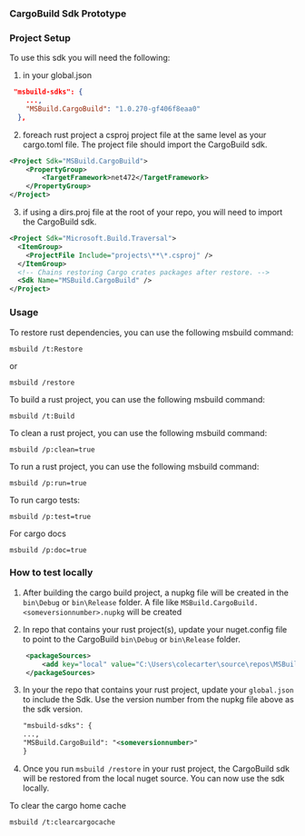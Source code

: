 ### CargoBuild Sdk Prototype

### Project Setup
To use this sdk you will need the following:

1) in your global.json
```json
 "msbuild-sdks": {
    ...,
    "MSBuild.CargoBuild": "1.0.270-gf406f8eaa0"
  },
```

2) foreach rust project a csproj project file at the same level as your cargo.toml file. The project file should import the CargoBuild sdk.
```xml
<Project Sdk="MSBuild.CargoBuild">
    <PropertyGroup>
        <TargetFramework>net472</TargetFramework>
    </PropertyGroup>
</Project>
```

3) if using a dirs.proj file at the root of your repo, you will need to import the CargoBuild sdk.
```xml
<Project Sdk="Microsoft.Build.Traversal">
  <ItemGroup>
    <ProjectFile Include="projects\**\*.csproj" />
  </ItemGroup>
  <!-- Chains restoring Cargo crates packages after restore. -->
  <Sdk Name="MSBuild.CargoBuild" />
</Project>
```

### Usage
To restore rust dependencies, you can use the following msbuild command:
```shell
msbuild /t:Restore
```
or 
```shell
msbuild /restore
``` 

To build a rust project, you can use the following msbuild command:
```shell
msbuild /t:Build
```

To clean a rust project, you can use the following msbuild command:
```shell
msbuild /p:clean=true
```

To run a rust project, you can use the following msbuild command:
```shell
msbuild /p:run=true
```

To run cargo tests:
```shell
msbuild /p:test=true
```

For cargo docs
```shell
msbuild /p:doc=true
```

### How to test locally

1) After building the cargo build project, a nupkg file will be created in the `bin\Debug` or `bin\Release` folder. A file like `MSBuild.CargoBuild.<someversionnumber>.nupkg` will be created

2) In repo that contains your rust project(s), update your nuget.config file to point to the CargoBuild `bin\Debug` or `bin\Release` folder.

```xml
    <packageSources>
        <add key="local" value="C:\Users\colecarter\source\repos\MSBuildSdks\src\Rust\bin\Debug" />
    </packageSources>
 ```
 3) In your the repo that contains your rust project, update your `global.json` to include the Sdk. Use the version number from the nupkg file above as the sdk version.
    ```xml
    "msbuild-sdks": {
    ...,
    "MSBuild.CargoBuild": "<someversionnumber>"
    }
    ```
 4) Once you run `msbuild /restore` in your rust project, the CargoBuild sdk will be restored from the local nuget source. You can now use the sdk locally.

To clear the cargo home cache
```shell
msbuild /t:clearcargocache
```
